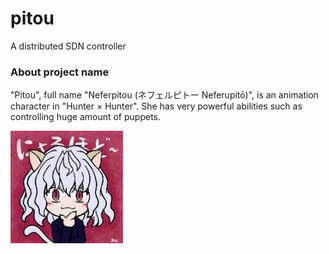 # pitou

A distributed SDN controller

### About project name

"Pitou", full name "Neferpitou (ネフェルピトー Neferupitō)", is an animation character in "Hunter × Hunter". She has very powerful abilities such as controlling huge amount of puppets.

![pitou](doc/pitou.jpg)

